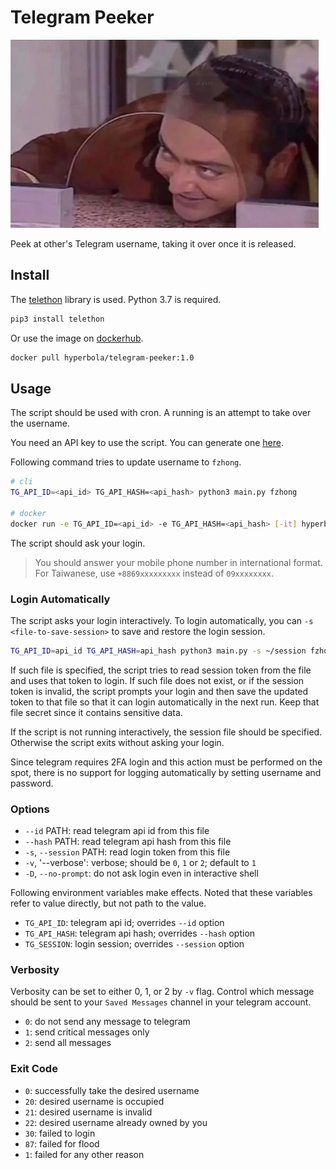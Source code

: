 # Telegram Peeker

![peek](res/peek.png)

Peek at other's Telegram username, taking it over once it is released.

## Install

The [telethon](https://docs.telethon.dev/en/stable/) library is used. Python 3.7 is required.

```bash
pip3 install telethon
```

Or use the image on [dockerhub](https://hub.docker.com/repository/docker/hyperbola/telegram-peeker).

```bash
docker pull hyperbola/telegram-peeker:1.0
```

## Usage

The script should be used with cron. A running is an attempt to take over the username.

You need an API key to use the script. You can generate one [here](https://my.telegram.org/apps).

Following command tries to update username to `fzhong`.

```bash
# cli
TG_API_ID=<api_id> TG_API_HASH=<api_hash> python3 main.py fzhong

# docker
docker run -e TG_API_ID=<api_id> -e TG_API_HASH=<api_hash> [-it] hyperbola/telegram-peeker:1.0 fzhong
```

The script should ask your login.

> You should answer your mobile phone number in international format. For Taiwanese, use `+8869xxxxxxxxx` instead of `09xxxxxxxx`.

### Login Automatically

The script asks your login interactively. To login automatically, you can `-s <file-to-save-session>` to save and restore the login session.

```bash
TG_API_ID=api_id TG_API_HASH=api_hash python3 main.py -s ~/session fzhong
```

If such file is specified, the script tries to read session token from the file and uses that token to login. If such file does not exist, or if the session token is invalid, the script prompts your login and then save the updated token to that file so that it can login automatically in the next run. Keep that file secret since it contains sensitive data.

If the script is not running interactively, the session file should be specified. Otherwise the script exits without asking your login.

Since telegram requires 2FA login and this action must be performed on the spot, there is no support for logging automatically by setting username and password.

### Options

- `--id` PATH: read telegram api id from this file
- `--hash` PATH: read telegram api hash from this file
- `-s`, `--session` PATH: read login token from this file
- `-v`, '--verbose': verbose; should be `0`, `1` or `2`; default to `1`
- `-D`, `--no-prompt`: do not ask login even in interactive shell

Following environment variables make effects. Noted that these variables refer to value directly, but not path to the value.

- `TG_API_ID`: telegram api id; overrides `--id` option
- `TG_API_HASH`: telegram api hash; overrides `--hash` option
- `TG_SESSION`: login session; overrides `--session` option

### Verbosity

Verbosity can be set to either 0, 1, or 2 by `-v` flag. Control which message should be sent to your `Saved Messages` channel in your telegram account.

- `0`: do not send any message to telegram
- `1`: send critical messages only
- `2`: send all messages

### Exit Code

- `0`: successfully take the desired username
- `20`: desired username is occupied
- `21`: desired username is invalid
- `22`: desired username already owned by you
- `30`: failed to login
- `87`: failed for flood
- `1`: failed for any other reason
